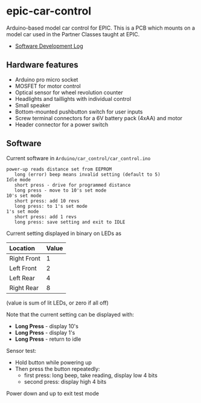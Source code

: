 # epic-car-control

Arduino-based model car control for EPIC.  This is a PCB which mounts
on a model car used in the Partner Classes taught at EPIC.

* [Software Development Log](SoftwareLog.md)

## Hardware features

* Arduino pro micro socket
* MOSFET for motor control
* Optical sensor for wheel revolution counter
* Headlights and taillights with individual control
* Small speaker
* Bottom-mounted pushbutton switch for user inputs
* Screw terminal connectors for a 6V battery pack (4xAA) and motor
* Header connector for a power switch

## Software

Current software in `Arduino/car_control/car_control.ino`

```
power-up reads distance set from EEPROM
   long (error) beep means invalid setting (default to 5)
Idle mode
   short press - drive for programmed distance
   long press - move to 10's set mode
10's set mode
   short press: add 10 revs
   long press: to 1's set mode
1's set mode
   short press: add 1 revs
   long press: save setting and exit to IDLE
```

Current setting displayed in binary on LEDs as

| Location    | Value |
|:------------|:------|
| Right Front | 1     |
| Left Front  | 2     |
| Left Rear   | 4     |
| Right Rear  | 8     |

(value is sum of lit LEDs, or zero if all off)

Note that the current setting can be displayed with:

* **Long Press** - display 10's
* **Long Press** - display 1's
* **Long Press** - return to idle

Sensor test:

* Hold button while powering up
* Then press the button repeatedly:
  * first press: long beep, take reading, display low 4 bits
  * second press: display high 4 bits

Power down and up to exit test mode
